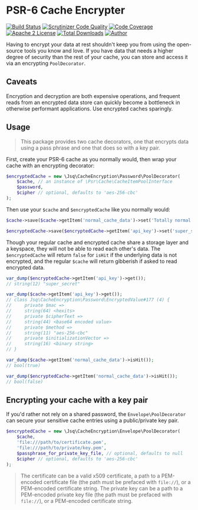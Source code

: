 # PSR-6 Cache Encrypter

[![Build Status](https://travis-ci.org/jeskew/psr6-encrypting-decorator.svg?branch=master)](https://travis-ci.org/jeskew/psr6-encrypting-decorator)
[![Scrutinizer Code Quality](https://scrutinizer-ci.com/g/jeskew/psr6-encrypting-decorator/badges/quality-score.png?b=master)](https://scrutinizer-ci.com/g/jeskew/psr6-encrypting-decorator/?branch=master)
[![Code Coverage](https://scrutinizer-ci.com/g/jeskew/psr6-encrypting-decorator/badges/coverage.png?b=master)](https://scrutinizer-ci.com/g/jeskew/psr6-encrypting-decorator/?branch=master)
[![Apache 2 License](https://img.shields.io/packagist/l/jeskew/psr6-encrypting-decorator.svg?style=flat)](https://www.apache.org/licenses/LICENSE-2.0.html)
[![Total Downloads](https://img.shields.io/packagist/dt/jeskew/psr6-encrypting-decorator.svg?style=flat)](https://packagist.org/packages/jeskew/psr6-encrypting-decorator)
[![Author](http://img.shields.io/badge/author-@jreskew-blue.svg?style=flat-square)](https://twitter.com/jreskew)

Having to encrypt your data at rest shouldn't keep you from using the open-source
tools you know and love. If you have data that needs a higher degree of security
than the rest of your cache, you can store and access it via an encrypting
`PoolDecorator`.

## Caveats

Encryption and decryption are both expensive operations, and frequent reads from
an encrypted data store can quickly become a bottleneck in otherwise performant
applications. Use encrypted caches sparingly.

## Usage

> This package provides two cache decorators, one that encrypts data using
a pass phrase and one that does so with a key pair.

First, create your PSR-6 cache as you normally would, then wrap your cache with
an encrypting decorator:
```php
$encryptedCache = new \Jsq\CacheEncryption\Password\PoolDecorator(
    $cache, // an instance of \Psr\Cache\CacheItemPoolInterface
    $password,
    $cipher // optional, defaults to 'aes-256-cbc'
);
```

Then use your `$cache` and `$encryptedCache` like you normally would:
```php
$cache->save($cache->getItem('normal_cache_data')->set('Totally normal!'));

$encryptedCache->save($encryptedCache->getItem('api_key')->set('super_secret'));
```

Though your regular cache and encrypted cache share a storage layer and a
keyspace, they will not be able to read each other's data. The `$encryptedCache`
will return `false` for `isHit` if the underlying data is not encrypted, and the
regular `$cache` will return gibberish if asked to read encrypted data.
```php
var_dump($encryptedCache->getItem('api_key')->get());
// string(12) "super_secret"

var_dump($cache->getItem('api_key')->get());
// class Jsq\CacheEncryption\Password\EncryptedValue#177 (4) {
//     private $mac =>
//     string(64) <hexits>
//     private $cipherText =>
//     string(44) <base64 encoded value>
//     private $method =>
//     string(11) "aes-256-cbc"
//     private $initializationVector =>
//     string(16) <binary string>
// }

var_dump($cache->getItem('normal_cache_data')->isHit());
// bool(true)

var_dump($encryptedCache->getItem('normal_cache_data')->isHit());
// bool(false)
```

## Encrypting your cache with a key pair

If you'd rather not rely on a shared password, the `Envelope\PoolDecorator`
can secure your sensitive cache entries using a public/private key pair.

```php
$encryptedCache = new \Jsq\CacheEncryption\Envelope\PoolDecorator(
    $cache,
    'file:///path/to/certificate.pem',
    'file:///path/to/private/key.pem',
    $passphrase_for_private_key_file, // optional, defaults to null
    $cipher // optional, defaults to 'aes-256-cbc'
);
```

> The certificate can be a valid x509 certificate, a path to a PEM-encoded
certificate file (the path must be prefaced with `file://`), or a PEM-encoded
certificate string. The private key can be a path to a PEM-encoded private key
file (the path must be prefaced with `file://`), or a PEM-encoded certificate
string.
